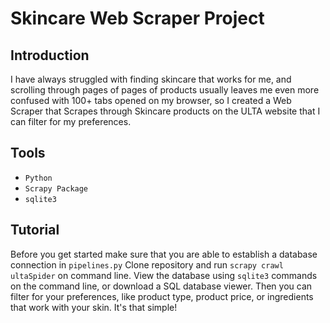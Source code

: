 # Skincare Web Scraper Project

## Introduction 

I have always struggled with finding skincare that works for me, and scrolling through pages of pages of products usually leaves me even more confused with 100+ tabs opened on my browser, so I created a Web Scraper that Scrapes through Skincare products on the ULTA website that I can filter for my preferences.

## Tools 

* `Python`
* `Scrapy Package`
* `sqlite3`

## Tutorial 

Before you get started make sure that you are able to establish a database connection in `pipelines.py`
Clone repository and run `scrapy crawl ultaSpider` on command line.
View the database using `sqlite3` commands on the command line, or download a SQL database viewer.
Then you can filter for your preferences, like product type, product price, or ingredients that work with your skin. 
It's that simple!

